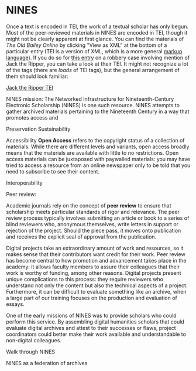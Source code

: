 # NINES

Once a text is encoded in TEI, the work of a textual scholar has only begun. Most of the peer-reviewed materials in NINES are encoded in TEI, though it might not be clearly apparent at first glance. You can find the materials of *The Old Bailey Online* by clicking "View as XML" at the bottom of a particular entry (TEI is a version of XML, which is a more general [markup language](https://en.wikipedia.org/wiki/Markup_language)). If you do so for [this entry](http://www.oldbaileyonline.org/browse.jsp?id=t18881119-50&div=t18881119-50&terms=ripper#highlight) on a robbery case involving mention of Jack the Ripper, you can take a look at their TEI. It might not recognize a lot of the tags (there are *loads* of TEI tags), but the general arrangement of them should look familiar:

[Jack the Ripper TEI](/assets/old_bailey_tei.png)

NINES mission: 
The Networked Infrastructure for Nineteenth-Century Electronic Scholarship (NINES) is one such resource. NINES attempts to gather archived materials pertaining to the Nineteenth Century in a way that promotes access and 

Preservation
Sustainability

Accessibility
**Open Access** refers to the copyright status of a collection of materials. While there are different levels and variants, open access broadly means that the materials are available with little to no restrictions. Open access materials can be juxtaposed with paywalled materials: you may have tried to access a resource from an online newspaper only to be told that you need to subscribe to see their content. 

Interoperability

Peer review:

Academic journals rely on the concept of **peer review** to ensure that scholarship meets particular standards of rigor and relevance. The peer review process typically involves submitting an article or book to a series of blind reviewers who, anonymous themselves, write letters in support or rejection of the project. Should the piece pass, it moves onto publication and receives the explicit seal of approval from the publication. 

Digital projects take an extraordinary amount of work and resources, so it makes sense that their contributors want credit for their work. Peer review has become central to how promotion and advancement takes place in the academy: it allows faculty members to assure their colleagues that their work is worthy of funding, among other reasons. Digital projects present unique complications to this process: they require reviewers who understand not only the content but also the technical aspects of a project. Furthermore, it can be difficult to evaluate something like an archive, when a large part of our training focuses on the production and evaluation of essays. 

One of the early missions of NINES was to provide scholars who could perform this service. By assembling digital humanities scholars that could evaluate digital archives and attest to their successes or flaws, project coordinators could better make their work available and understandable to non-digital colleagues.

Walk through NINES

NINES as a federation of archives